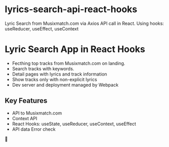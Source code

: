 # lyrics-search-api-react-hooks
Lyric Search from Musixmatch.com via Axios API call in React.  Using hooks: useReducer, useEffect, useContext

# Lyric Search App in React Hooks
- Fecthing top tracks from Musixmatch.com on landing.  
- Search tracks with keywords.  
- Detail pages with lyrics and track information
- Show tracks only with non-explicit lyrics
- Dev server and deployment managed by Webpack

## Key Features
- API to Musixmatch.com
- Context API
- React Hooks: useState, useReducer, useContext, useEffect
- API data Error check


:musical_note:
